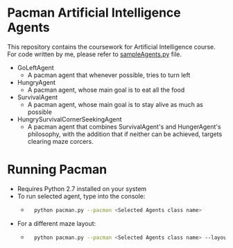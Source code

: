 # Pacman Artificial Intelligence Agents

This repository contains the coursework for Artificial Intelligence course. For code written by me, please refer to [sampleAgents.py](www.google.com) file.

  - GoLeftAgent
    - A pacman agent that whenever possible, tries to turn left
  - HungryAgent
    - A pacman agent, whose main goal is to eat all the food
  - SurvivalAgent
    - A pacman agent, whose main goal is to stay alive as much as possible
  - HungrySurvivalCornerSeekingAgent
    - A pacman agent that combines SurvivalAgent's and HungerAgent's philosophy, with the addition that if neither can be achieved, targets clearing maze corcers.

# Running Pacman

  - Requires Python 2.7 installed on your system
  - To run selected agent, type into the console:
    - ```sh 
        python pacman.py --pacman <Selected Agents class name>
        ```
  - For a different maze layout:
    - ```sh 
        python pacman.py --pacman <Selected Agents class name> --layout smallClassic
        ```